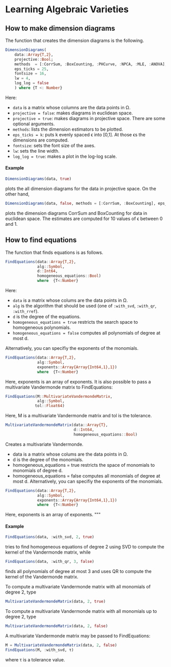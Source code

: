 # Learning Algebraic Varieties

## How to make dimension diagrams
The function that creates the dimension diagrams is the following.
```julia
DimensionDiagrams(
    data::Array{T,2},
    projective::Bool;
    methods  = [:CorrSum, :BoxCounting, :PHCurve, :NPCA, :MLE, :ANOVA],
    eps_ticks = 25,
    fontsize = 16,
    lw = 4,
    log_log = false
    ) where {T <: Number}
```
Here:
* ``data`` is a matrix whose columns are the data points in Ω.
* ``projective = false``: makes diagrams in euclidean space.
* ``projective = true``: makes diagrams in projective space.
There are some optional arguments.
* ``methods``: lists the dimension estimators to be plotted.
* ``eps_ticks = k``: puts k evenly spaced ϵ into [0,1]. At those ϵs the dimensions are computed.
* ``fontsize``: sets the font size of the axes.
* ``lw``: sets the line width.
* ``log_log = true``: makes a plot in the log-log scale.

#### Example
```julia
DimensionDiagrams(data, true)
```
plots the all dimension diagrams for the data in projective space. On the other hand,
```julia
DimensionDiagrams(data, false, methods = [:CorrSum, :BoxCounting], eps_ticks = 10)
```
plots the dimension diagrams CorrSum and BoxCounting for data in euclidean space. The estimates are computed for 10 values of ϵ between 0 and 1.

## How to find equations
The function that finds equations is as follows.
```julia
FindEquations(data::Array{T,2},
              alg::Symbol,
              d::Int64,
              homogeneous_equations::Bool)
              where  {T<:Number}
```
Here:
* ``data`` is a matrix whose colums are the data points in Ω.
* ``alg`` is the algorithm that should be used (one of ``:with_svd``, ``:with_qr``, ``:with_rref``).
* ``d`` is the degree of the equations.
* ``homogeneous_equations = true`` restricts the search space to homogeneous polynomials.
* ``homogeneous_equations = false`` computes all polynomials of degree at most d.

Alternatively, you can specifiy the exponents of the monomials.

```julia
FindEquations(data::Array{T,2},
              alg::Symbol,
              exponents::Array{Array{Int64,1},1})
              where  {T<:Number}
```
Here, exponents is an array of exponents. It is also possible to pass a multivariate Vandermonde matrix to FindEquations:

```julia
FindEquations(M::MultivariateVandermondeMatrix,
              alg::Symbol,
             tol::Float64)
```
Here, M is a multivariate Vandermonde matrix and tol is the tolerance.

```julia
MultivariateVandermondeMatrix(data::Array{T},
                              d::Int64,
                              homogeneous_equations::Bool)
```
Creates a multivariate Vandermonde.
* data is a matrix whose colums are the data points in Ω.
* d is the degree of the monomials.
* homogeneous_equations = true restricts the space of monomials to monomials of degree d.
* homogeneous_equations = false computes all monomials of degree at most d.
Alternatively, you can specifiy the exponents of the monomials.

```julia
FindEquations(data::Array{T,2},
              alg::Symbol,
              exponents::Array{Array{Int64,1},1})
              where  {T<:Number}
```
Here, exponents is an array of exponents.
"""


#### Example
```julia
FindEquations(data, :with_svd, 2, true)
```
tries to find homogeneous equations of degree 2 using SVD to compute the kernel of the Vandermonde matrix, while
```julia
FindEquations(data, :with_qr, 3, false)
```
finds all polynomials of degree at most 3 and uses QR to compute the kernel of the Vandermonde matrix.

To compute a multivariate Vandermonde matrix with all monomials of degree 2, type
```julia
MultivariateVandermondeMatrix(data, 2, true)
```
To compute a multivariate Vandermonde matrix with all monomials up to degree 2, type
```julia
MultivariateVandermondeMatrix(data, 2, false)
```
A multivariate Vandermonde matrix  may be passed to FindEquations:
```julia
M = MultivariateVandermondeMatrix(data, 2, false)
FindEquations(M, :with_svd, τ)
```
where τ is a tolerance value.
